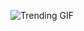 
<!-- GIF_SECTION -->
![Trending GIF](https://media1.giphy.com/media/v1.Y2lkPThiYjIxNzcyNWprOXQ0NnR6OHgzd3NnbXBhbzRleXA0eDdkazM4ejk5dHZpempoZCZlcD12MV9naWZzX3NlYXJjaCZjdD1n/hXddB04gkpgBoxApfh/giphy.gif)
<!-- END_GIF_SECTION -->
